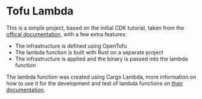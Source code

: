 # Tofu Lambda

This is a simple project, based on the initial CDK tutorial, taken from the [offical documentation](https://docs.aws.amazon.com/cdk/v2/guide/hello_world.html), with a few extra features:

- The infrastructure is defined using OpenTofu
- The lambda function is built with Rust on a separate project
- The infrastructure is applied and the binary is passed into the lambda function

The lambda function was created using Cargo Lambda, more information on how to use it for the development and test of lambda functions on [their documentation](https://www.cargo-lambda.info/guide/what-is-cargo-lambda.html).
